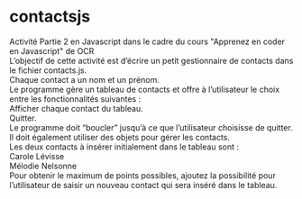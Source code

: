 # contactsjs
Activité Partie 2 en Javascript dans le cadre du cours "Apprenez en coder en Javascript" de OCR  
L’objectif de cette activité est d’écrire un petit gestionnaire de contacts dans le fichier contacts.js.  
Chaque contact a un nom et un prénom.   
Le programme gère un tableau de contacts et offre à l’utilisateur le choix entre les fonctionnalités suivantes :  
    Afficher chaque contact du tableau.  
    Quitter.  
Le programme doit “boucler” jusqu’à ce que l’utilisateur choisisse de quitter.  
Il doit également utiliser des objets pour gérer les contacts.  
Les deux contacts à insérer initialement dans le tableau sont :  
    Carole Lévisse  
    Mélodie Nelsonne  
Pour obtenir le maximum de points possibles, ajoutez la possibilité pour l’utilisateur de saisir un nouveau contact qui sera inséré dans le tableau.  
